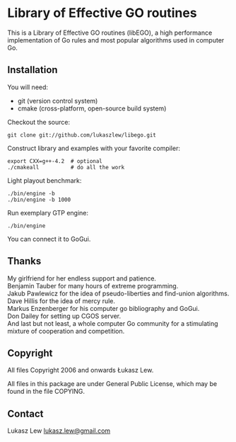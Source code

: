 Library of Effective GO routines
================================

This is a Library of Effective GO routines (libEGO), a high performance
implementation of Go rules and most popular algorithms used in computer Go.


Installation
------------

You will need:
 * git (version control system)
 * cmake (cross-platform, open-source build system)

Checkout the source:

    git clone git://github.com/lukaszlew/libego.git

Construct library and examples with your favorite compiler:

    export CXX=g++-4.2  # optional
    ./cmakeall          # do all the work

Light playout benchmark:

    ./bin/engine -b
    ./bin/engine -b 1000

Run exemplary GTP engine:

    ./bin/engine

You can connect it to GoGui.

Thanks
------

My girlfriend for her endless support and patience.  
Benjamin Tauber for many hours of extreme programming.  
Jakub Pawlewicz for the idea of pseudo-liberties and find-union algorithms.  
Dave Hillis for the idea of mercy rule.  
Markus Enzenberger for his computer go bibliography and GoGui.  
Don Dailey for setting up CGOS server.  
And last but not least, a whole computer Go community for a
stimulating mixture of cooperation and competition.  

Copyright
---------

All files Copyright 2006 and onwards Łukasz Lew.

All files in this package are under General Public License,
which may be found in the file COPYING.

Contact
-------

Lukasz Lew <lukasz.lew@gmail.com>
